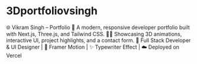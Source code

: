 # 3Dportfoliovsingh
🌐 Vikram Singh – Portfolio 🚀 A modern, responsive developer portfolio built with Next.js, Three.js, and Tailwind CSS. 🧑‍💻 Showcasing 3D animations, interactive UI, project highlights, and a contact form. 💼 Full Stack Developer &amp; UI Designer | 🎨 Framer Motion | ✨ Typewriter Effect | ☁️ Deployed on Vercel
